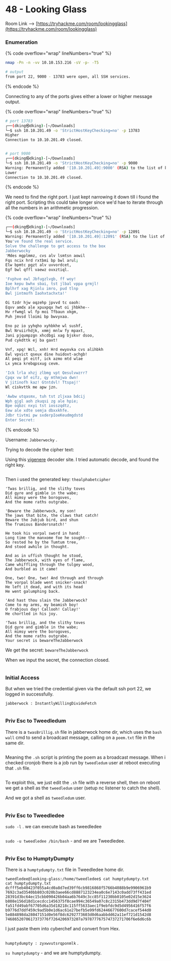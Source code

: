# 48 - Looking Glass

Room Link --> [https://tryhackme.com/room/lookingglass](https://tryhackme.com/room/lookingglass)

### Enumeration

{% code overflow="wrap" lineNumbers="true" %}
```bash
nmap -Pn -n -vv 10.10.153.216 -sV -p- -T5

# output
from port 22, 9000 - 13783 were open, all SSH services.
```
{% endcode %}

Connecting to any of the ports gives either a lower or higher message output.

{% code overflow="wrap" lineNumbers="true" %}
```bash
# port 13783
┌──(dking㉿dking)-[~/Downloads]
└─$ ssh 10.10.201.49 -o 'StrictHostKeyChecking=no' -p 13783
Higher
Connection to 10.10.201.49 closed.


# port 9000
┌──(dking㉿dking)-[~/Downloads]
└─$ ssh 10.10.201.49 -o 'StrictHostKeyChecking=no' -p 9000 
Warning: Permanently added '[10.10.201.49]:9000' (RSA) to the list of known hosts.
Lower
Connection to 10.10.201.49 closed.
```
{% endcode %}

We need to find the right port. I just kept narrowing it down till i  found the right port. Scripting this could take longer since we'd hae to iterate through all the numbers in an arithmetic progression.

{% code overflow="wrap" lineNumbers="true" %}
```bash
┌──(dking㉿dking)-[~/Downloads]
└─$ ssh 10.10.201.49 -o 'StrictHostKeyChecking=no' -p 12091
Warning: Permanently added '[10.10.201.49]:12091' (RSA) to the list of known hosts.
You've found the real service.
Solve the challenge to get access to the box
Jabberwocky
'Mdes mgplmmz, cvs alv lsmtsn aowil
Fqs ncix hrd rxtbmi bp bwl arul;
Elw bpmtc pgzt alv uvvordcet,
Egf bwl qffl vaewz ovxztiql.

'Fvphve ewl Jbfugzlvgb, ff woy!
Ioe kepu bwhx sbai, tst jlbal vppa grmjl!
Bplhrf xag Rjinlu imro, pud tlnp
Bwl jintmofh Iaohxtachxta!'

Oi tzdr hjw oqzehp jpvvd tc oaoh:
Eqvv amdx ale xpuxpqx hwt oi jhbkhe--
Hv rfwmgl wl fp moi Tfbaun xkgm,
Puh jmvsd lloimi bp bwvyxaa.

Eno pz io yyhqho xyhbkhe wl sushf,
Bwl Nruiirhdjk, xmmj mnlw fy mpaxt,
Jani pjqumpzgn xhcdbgi xag bjskvr dsoo,
Pud cykdttk ej ba gaxt!

Vnf, xpq! Wcl, xnh! Hrd ewyovka cvs alihbkh
Ewl vpvict qseux dine huidoxt-achgb!
Al peqi pt eitf, ick azmo mtd wlae
Lx ymca krebqpsxug cevm.

'Ick lrla xhzj zlbmg vpt Qesulvwzrr?
Cpqx vw bf eifz, qy mthmjwa dwn!
V jitinofh kaz! Gtntdvl! Ttspaj!'
Wl ciskvttk me apw jzn.

'Awbw utqasmx, tuh tst zljxaa bdcij
Wph gjgl aoh zkuqsi zg ale hpie;
Bpe oqbzc nxyi tst iosszqdtz,
Eew ale xdte semja dbxxkhfe.
Jdbr tivtmi pw sxderpIoeKeudmgdstd
Enter Secret:	

```
{% endcode %}

Username: `Jabberwocky` .

Trying to decode the cipher text:

Using this [vigenere](https://www.boxentriq.com/code-breaking/vigenere-cipher) decoder site. I tried automatic decode, and found the right key.

<figure><img src=".gitbook/assets/image (355).png" alt=""><figcaption></figcaption></figure>

Then i used the generated key: `thealphabetcipher`&#x20;

```
'Twas brillig, and the slithy toves
Did gyre and gimble in the wabe;
All mimsy were the borogoves,
And the mome raths outgrabe.

'Beware the Jabberwock, my son!
The jaws that bite, the claws that catch!
Beware the Jubjub bird, and shun
The frumious Bandersnatch!'

He took his vorpal sword in hand:
Long time the manxome foe he sought--
So rested he by the Tumtum tree,
And stood awhile in thought.

And as in uffish thought he stood,
The Jabberwock, with eyes of flame,
Came whiffling through the tulgey wood,
And burbled as it came!

One, two! One, two! And through and through
The vorpal blade went snicker-snack!
He left it dead, and with its head
He went galumphing back.

'And hast thou slain the Jabberwock?
Come to my arms, my beamish boy!
O frabjous day! Callooh! Callay!'
He chortled in his joy.

'Twas brillig, and the slithy toves
Did gyre and gimble in the wabe;
All mimsy were the borogoves,
And the mome raths outgrabe.
Your secret is bewareTheJabberwock
```

We get the secret: `bewareTheJabberwock`&#x20;

When we input the secret, the connection closed.

<figure><img src=".gitbook/assets/image (356).png" alt=""><figcaption></figcaption></figure>

### Initial Access

But when we tried the credential given via the default ssh port 22, we logged in successfully.

`jabberwock : InstantlyWillingDivideFetch`&#x20;

<figure><img src=".gitbook/assets/image (357).png" alt=""><figcaption></figcaption></figure>

### Priv Esc to Tweedledum

There is a `twasBrillig.sh` file in jabberwock home dir, which uses the `bash wall` cmd to send a broadcast message, calling on a `poem.txt` file in the same dir.&#x20;

<figure><img src=".gitbook/assets/image (359).png" alt=""><figcaption></figcaption></figure>

Meaning the `.sh` script is printing the poem as a broadcast message. When i checked cronjob there is a job run by `tweedledum` user at reboot executing that `.sh` file.

<figure><img src=".gitbook/assets/image (358).png" alt=""><figcaption></figcaption></figure>

To exploit this, we just edit the `.sh` file with a reverse shell, then on reboot we get a shell as the `tweedledum` user (setup nc listener to catch the shell).

And we got a shell as `tweedledum` user.

<figure><img src=".gitbook/assets/image (360).png" alt=""><figcaption></figcaption></figure>

### Priv Esc to Tweedledee

`sudo -l` . we can execute bash as tweedledee

<figure><img src=".gitbook/assets/image (361).png" alt=""><figcaption></figcaption></figure>

`sudo -u tweedledee /bin/bash` - and we are Tweedledee.

<figure><img src=".gitbook/assets/image (362).png" alt=""><figcaption></figcaption></figure>

### Priv Esc to HumptyDumpty

There is a `humptydumpty.txt` file in Tweedledee home dir.

```
tweedledee@looking-glass:/home/tweedledee$ cat humptydumpty.txt
cat humptydumpty.txt
dcfff5eb40423f055a4cd0a8d7ed39ff6cb9816868f5766b4088b9e9906961b9
7692c3ad3540bb803c020b3aee66cd8887123234ea0c6e7143c0add73ff431ed
28391d3bc64ec15cbb090426b04aa6b7649c3cc85f11230bb0105e02d15e3624
b808e156d18d1cecdcc1456375f8cae994c36549a07c8c2315b473dd9d7f404f
fa51fd49abf67705d6a35d18218c115ff5633aec1f9ebfdc9d5d4956416f57f6
b9776d7ddf459c9ad5b0e1d6ac61e27befb5e99fd62446677600d7cacef544d0
5e884898da28047151d0e56f8dc6292773603d0d6aabbdd62a11ef721d1542d8
7468652070617373776f7264206973207a797877767574737271706f6e6d6c6b
```

I just paste them into cyberchef and convert from Hex.

<figure><img src=".gitbook/assets/image.png" alt=""><figcaption></figcaption></figure>

`humptydumpty : zyxwvutsrqponmlk` .

`su humptydumpty` - and we are humptydumpty.















